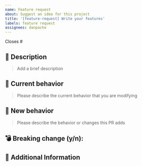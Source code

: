 ```yaml
---
name: Feature request
about: Suggest an idea for this project
title: '[feature-request] Write your features'
labels: feature request
assignees: danpacho
---
```


<!---
Thanks for creating a Pull Request :)

Please read the following before submitting:
- Keep your PR as small as possible.
- PRs that adds new external dependencies might take a while to review.
- Limit your PR to one type (docs, feature, refactoring, ci, or bugfix)
-->

Closes # <!-- Github issue # here -->

## 📝 Description

> Add a brief description

## 💪 Current behavior

> Please describe the current behavior that you are modifying

## 🦾 New behavior

> Please describe the behavior or changes this PR adds

## 💣 Breaking change (y/n):

<!-- If Yes, please describe the impact and migration path for existing users. -->

## 📝 Additional Information
